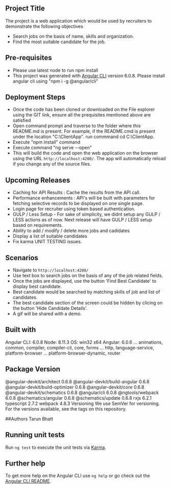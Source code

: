 ## Project Title
The project is a web application which would be used by recruiters to demonstrate the following objectives
- Search jobs on the basis of name, skills and organization.
- Find the most suitable candidate for the job. 

## Pre-requisites
- Please use latest node to run npm install
- This project was generated with [Angular CLI](https://github.com/angular/angular-cli) version 6.0.8. Please install angular cli using "npm i -g @angular/cli"

## Deployment Steps
- Once the code has been cloned or downloaded on the File explorer using the GIT link, ensure all the prequisites mentioned above are satisfied
- Open command prompt and traverse to the folder where this README.md is present. For example, if the README.cmd is present under the location "C:\ClientApp". run commmand cd C:\ClientApp.
- Execute "npm install" command
- Execute command "ng serve --open"
- This will build the code and open the web application on the browser using the URL `http://localhost:4200/`. The app will automatically reload if you change any of the source files.

## Upcoming Releases
- Caching for API Results : Cache the results from the API call. 
- Performance enhancements : API's will be built with parameters for fetching selective records to be displayed on one single page.
- Login page for recruiter using token based authentication.
- GULP / Less Setup - For sake of simplicity, we didnt setup any GULP / LESS actions as of now. Next release will have GULP / LESS setup based on requirements. 
- Ability to add / modify / delete more jobs and cadidates
- Display a list of suitable candidates
- Fix karma UNIT TESTING issues. 

## Scenarios
- Navigate to `http://localhost:4200/`
- Use text box to search jobs on the basis of any of the job related fields. 
- Once the jobs are displayed, use the button 'Find Best Candidate' to display best candidate.
- Best candidate would be searched by matching skills of job and list of candidates.  
- The best candidate section of the screen could be hidden by clicing on the button 'Hide Candidate Details'.
- A gif will be shared with a demo.

## Built with 
Angular CLI: 6.0.8
Node: 8.11.3
OS: win32 x64
Angular: 6.0.6
... animations, common, compiler, compiler-cli, core, forms
... http, language-service, platform-browser
... platform-browser-dynamic, router

Package                           Version
-----------------------------------------------------------
@angular-devkit/architect         0.6.8
@angular-devkit/build-angular     0.6.8
@angular-devkit/build-optimizer   0.6.8
@angular-devkit/core              0.6.8
@angular-devkit/schematics        0.6.8
@angular/cli                      6.0.8
@ngtools/webpack                  6.0.8
@schematics/angular               0.6.8
@schematics/update                0.6.8
rxjs                              6.2.1
typescript                        2.7.2
webpack                           4.8.3
Versioning
We use SemVer for versioning. For the versions available, see the tags on this repository.

##Authors
Tarun Bhatt

## Running unit tests
Run `ng test` to execute the unit tests via [Karma](https://karma-runner.github.io).

## Further help
To get more help on the Angular CLI use `ng help` or go check out the [Angular CLI README](https://github.com/angular/angular-cli/blob/master/README.md).
